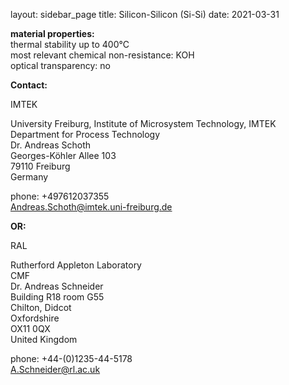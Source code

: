 layout: sidebar_page
title: Silicon-Silicon (Si-Si)
date: 2021-03-31

__material properties:__  	
thermal stability up to	400°C  
most relevant chemical non-resistance:	KOH  
optical transparency:	no
<!--break-->
__Contact:__

IMTEK

University Freiburg, Institute of Microsystem   Technology, IMTEK  
Department for Process Technology  
Dr. Andreas Schoth  
Georges-Köhler Allee 103  
79110 Freiburg  
Germany

phone: +497612037355    
Andreas.Schoth@imtek.uni-freiburg.de

__OR:__


RAL

Rutherford Appleton Laboratory  
CMF  
Dr. Andreas Schneider  
Building R18 room G55   
Chilton, Didcot  
Oxfordshire   
OX11 0QX   
United Kingdom  

phone: +44-(0)1235-44-5178  
A.Schneider@rl.ac.uk